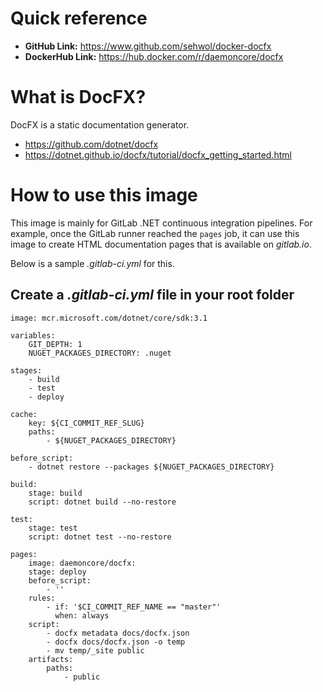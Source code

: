 # Quick reference

- **GitHub Link:** https://www.github.com/sehwol/docker-docfx
- **DockerHub Link:** https://hub.docker.com/r/daemoncore/docfx


# What is DocFX?

DocFX is a static documentation generator.
<br/>
- https://github.com/dotnet/docfx
- https://dotnet.github.io/docfx/tutorial/docfx_getting_started.html


# How to use this image

This image is mainly for GitLab .NET continuous integration pipelines. For
example, once the GitLab runner reached the `pages` job, it can use this
image to create HTML documentation pages that is available on *gitlab.io*.

Below is a sample *.gitlab-ci.yml* for this.


## Create a *.gitlab-ci.yml* file in your root folder

```
image: mcr.microsoft.com/dotnet/core/sdk:3.1

variables:
    GIT_DEPTH: 1
    NUGET_PACKAGES_DIRECTORY: .nuget

stages:
    - build
    - test
    - deploy

cache:
    key: ${CI_COMMIT_REF_SLUG}
    paths:
        - ${NUGET_PACKAGES_DIRECTORY}

before_script:
    - dotnet restore --packages ${NUGET_PACKAGES_DIRECTORY}

build:
    stage: build
    script: dotnet build --no-restore

test:
    stage: test
    script: dotnet test --no-restore

pages:
    image: daemoncore/docfx:
    stage: deploy
    before_script:
        - ''
    rules: 
        - if: '$CI_COMMIT_REF_NAME == "master"'
          when: always
    script: 
        - docfx metadata docs/docfx.json
        - docfx docs/docfx.json -o temp
        - mv temp/_site public
    artifacts:
        paths:
            - public

```

